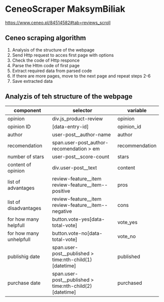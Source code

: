 # CeneoScraper MaksymBiliak
https://www.ceneo.pl/84514582#tab=reviews_scroll
## Ceneo scraping algorithm
1. Analysis  of the structure of the webpage
2. Send Http request to acces first page with options
3. Check the code of Http responce
4. Parse the Httm code of first page
5. Extract required data from parsed code
6. If there are more pages, move to the next page and repeat steps 2-6
7. Save extracted data

## Analyzis of teh structure of the webpage
|component|selector|variable|
|---------|--------|--------|
|opinion| div.js_product-review|opinion |
|opinion ID |[data-entry-id] |opinion_id |
|author |user-post__author-name| author|
|recomendation |span.user-post_author-recomendation > em|recommendation |
|number of stars |user-post__score-count |stars |
|content of opinion |div.user-post__text |content |
|list of advantages |review-feature__item review-feature__item--positive |pros |
|list of disadvantages |review-feature__item review-feature__item--negative |cons |
|for how many helpfull |button.vote-yes[data-total-vote] |vote_yes |
|for how many unhelpfull  |button.vote-no[data-total-vote]  |vote_no |
|publishig date |span.user-post__published > time:nth-child(1)[datetime]|published |
|purchase date |span.user-post__published > time:nth-child(2)[datetime] |purchased |